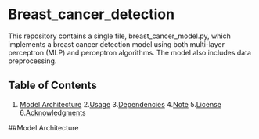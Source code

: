 # Breast_cancer_detection

This repository contains a single file, breast_cancer_model.py, which implements a breast cancer detection model using both multi-layer perceptron (MLP) and perceptron algorithms. The model also includes data preprocessing.

## Table of Contents
1. [Model Architecture](#ModelArchitecture)
2.[Usage](#Usage)
3.[Dependencies](#Dependencies)
4.[Note](#Note)
5.[License](#License)
6.[Acknowledgments](#)

##Model Architecture
